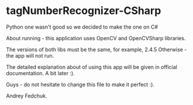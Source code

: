 tagNumberRecognizer-CSharp
==========================

Python one wasn't good so we decided to make the one on C#

About running - this application uses OpenCV and OpenCVSharp libraries.

The versions of both libs must be the same, for example, 2.4.5
Otherwise - the app will not run.

The detailed explanation about of using this app will be given in official documentation. A bit later :).

Guys - do not hesitate to change this file to make it perfect :).

Andrey Fedchuk.
